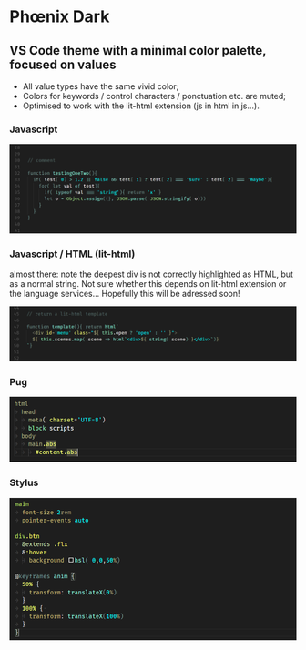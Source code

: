# Phœnix Dark

## VS Code theme with a minimal color palette, focused on values 

- All value types have the same vivid color;
- Colors for keywords / control characters / ponctuation etc. are muted;
- Optimised to work with the lit-html extension (js in html in js...).

### Javascript
![js demo](./screenshots/js1.png)

### Javascript / HTML (lit-html)

almost there: note the deepest div is not correctly highlighted as HTML, but as a normal string. Not sure whether this depends on lit-html extension or the language services... Hopefully this will be adressed soon!

![js html demo](./screenshots/js2.png)

### Pug

![pug demo](./screenshots/pug.png)

### Stylus

![stylus demo](./screenshots/stylus.png)